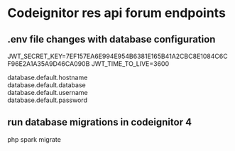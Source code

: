 # Codeignitor res api forum endpoints

## .env file changes with database configuration 
JWT_SECRET_KEY=7EF157EA6E994E954B6381E165B41A2CBC8E1084C6CF96E2A1A35A9D46CA090B 
JWT_TIME_TO_LIVE=3600

database.default.hostname <br>
database.default.database <br>
database.default.username <br>
database.default.password <br>

## run database migrations in codeignitor 4
 php spark migrate
